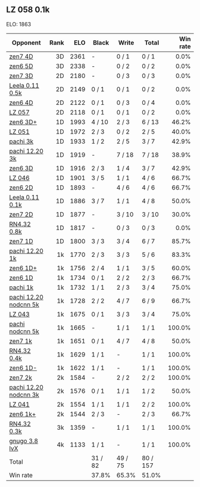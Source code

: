 ## LZ 058 0.1k ##

ELO: 1863

Opponent | Rank | ELO | Black | Write | Total | Win rate
---------|-----:|----:|-------|-------|-------|-------:
[zen7 4D](zen7%204D.md) | 3D | 2361 | - | 0 / 1 | 0 / 1 | 0.0%
[zen6 5D](zen6%205D.md) | 3D | 2338 | - | 0 / 2 | 0 / 2 | 0.0%
[zen7 3D](zen7%203D.md) | 2D | 2180 | - | 0 / 3 | 0 / 3 | 0.0%
[Leela 0.11 0.5k](Leela%200.11%200.5k.md) | 2D | 2149 | 0 / 1 | 0 / 1 | 0 / 2 | 0.0%
[zen6 4D](zen6%204D.md) | 2D | 2122 | 0 / 1 | 0 / 3 | 0 / 4 | 0.0%
[LZ 057](LZ%20057.md) | 2D | 2118 | 0 / 1 | 0 / 1 | 0 / 2 | 0.0%
[zen6 3D+](zen6%203D+.md) | 1D | 1993 | 4 / 10 | 2 / 3 | 6 / 13 | 46.2%
[LZ 051](LZ%20051.md) | 1D | 1972 | 2 / 3 | 0 / 2 | 2 / 5 | 40.0%
[pachi 3k](pachi%203k.md) | 1D | 1933 | 1 / 2 | 2 / 5 | 3 / 7 | 42.9%
[pachi 12.20 3k](pachi%2012.20%203k.md) | 1D | 1919 | - | 7 / 18 | 7 / 18 | 38.9%
[zen6 3D](zen6%203D.md) | 1D | 1916 | 2 / 3 | 1 / 4 | 3 / 7 | 42.9%
[LZ 046](LZ%20046.md) | 1D | 1901 | 3 / 5 | 1 / 1 | 4 / 6 | 66.7%
[zen6 2D](zen6%202D.md) | 1D | 1893 | - | 4 / 6 | 4 / 6 | 66.7%
[Leela 0.11 0.1k](Leela%200.11%200.1k.md) | 1D | 1886 | 3 / 7 | 1 / 1 | 4 / 8 | 50.0%
[zen7 2D](zen7%202D.md) | 1D | 1877 | - | 3 / 10 | 3 / 10 | 30.0%
[RN4.32 0.8k](RN4.32%200.8k.md) | 1D | 1817 | - | 0 / 3 | 0 / 3 | 0.0%
[zen7 1D](zen7%201D.md) | 1D | 1800 | 3 / 3 | 3 / 4 | 6 / 7 | 85.7%
[pachi 12.20 1k](pachi%2012.20%201k.md) | 1k | 1770 | 2 / 3 | 3 / 3 | 5 / 6 | 83.3%
[zen6 1D+](zen6%201D+.md) | 1k | 1756 | 2 / 4 | 1 / 1 | 3 / 5 | 60.0%
[zen6 1D](zen6%201D.md) | 1k | 1734 | 0 / 1 | 2 / 2 | 2 / 3 | 66.7%
[pachi 1k](pachi%201k.md) | 1k | 1732 | 1 / 1 | 2 / 3 | 3 / 4 | 75.0%
[pachi 12.20 nodcnn 5k](pachi%2012.20%20nodcnn%205k.md) | 1k | 1728 | 2 / 2 | 4 / 7 | 6 / 9 | 66.7%
[LZ 043](LZ%20043.md) | 1k | 1675 | 0 / 1 | 3 / 3 | 3 / 4 | 75.0%
[pachi nodcnn 5k](pachi%20nodcnn%205k.md) | 1k | 1665 | - | 1 / 1 | 1 / 1 | 100.0%
[zen7 1k](zen7%201k.md) | 1k | 1651 | 0 / 1 | 4 / 7 | 4 / 8 | 50.0%
[RN4.32 0.4k](RN4.32%200.4k.md) | 1k | 1629 | 1 / 1 | - | 1 / 1 | 100.0%
[zen6 1D-](zen6%201D-.md) | 1k | 1622 | 1 / 1 | - | 1 / 1 | 100.0%
[zen7 2k](zen7%202k.md) | 2k | 1584 | - | 2 / 2 | 2 / 2 | 100.0%
[pachi 12.20 nodcnn 3k](pachi%2012.20%20nodcnn%203k.md) | 2k | 1576 | 0 / 1 | 1 / 1 | 1 / 2 | 50.0%
[LZ 041](LZ%20041.md) | 2k | 1554 | 1 / 1 | 1 / 1 | 2 / 2 | 100.0%
[zen6 1k+](zen6%201k+.md) | 2k | 1544 | 2 / 3 | - | 2 / 3 | 66.7%
[RN4.32 0.3k](RN4.32%200.3k.md) | 3k | 1359 | - | 1 / 1 | 1 / 1 | 100.0%
[gnugo 3.8 lvX](gnugo%203.8%20lvX.md) | 4k | 1133 | 1 / 1 | - | 1 / 1 | 100.0%
Total | | | 31 / 82 | 49 / 75 | 80 / 157 | 
Win rate| | | 37.8% | 65.3% | 51.0% | 
